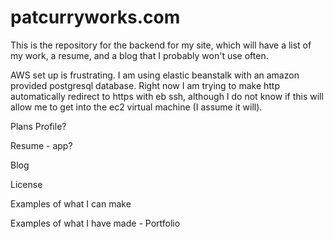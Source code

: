 # patcurryworks.com
This is the repository for the backend for my site, which will have a list of my work, a resume, and a blog that I probably won't use often.

AWS set up is frustrating.
I am using elastic beanstalk with an amazon provided postgresql database.
Right now I am trying to make http automatically redirect to https with eb ssh, although I do not know if this will allow me to get into the ec2 virtual machine (I assume it will).

Plans
Profile?

Resume - app?

Blog

License

Examples of what I can make

Examples of what I have made - Portfolio
